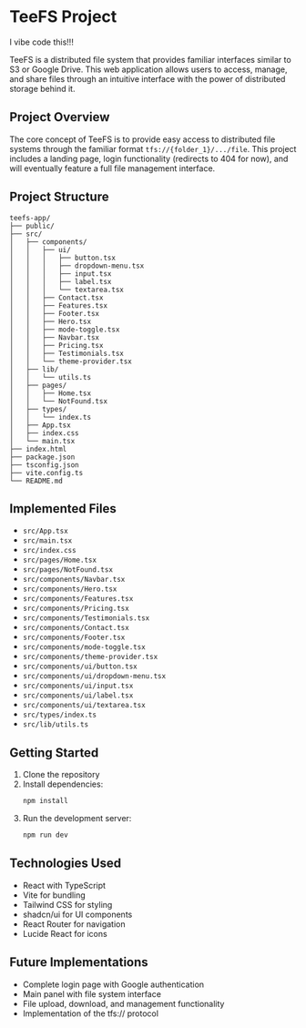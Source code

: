 # TeeFS Project

I vibe code this!!!

TeeFS is a distributed file system that provides familiar interfaces similar to S3 or Google Drive. This web application allows users to access, manage, and share files through an intuitive interface with the power of distributed storage behind it.

## Project Overview

The core concept of TeeFS is to provide easy access to distributed file systems through the familiar format `tfs://{folder_1}/.../file`. This project includes a landing page, login functionality (redirects to 404 for now), and will eventually feature a full file management interface.

## Project Structure

```
teefs-app/
├── public/
├── src/
│   ├── components/
│   │   ├── ui/
│   │   │   ├── button.tsx
│   │   │   ├── dropdown-menu.tsx
│   │   │   ├── input.tsx
│   │   │   ├── label.tsx
│   │   │   └── textarea.tsx
│   │   ├── Contact.tsx
│   │   ├── Features.tsx
│   │   ├── Footer.tsx
│   │   ├── Hero.tsx
│   │   ├── mode-toggle.tsx
│   │   ├── Navbar.tsx
│   │   ├── Pricing.tsx
│   │   ├── Testimonials.tsx
│   │   └── theme-provider.tsx
│   ├── lib/
│   │   └── utils.ts
│   ├── pages/
│   │   ├── Home.tsx
│   │   └── NotFound.tsx
│   ├── types/
│   │   └── index.ts
│   ├── App.tsx
│   ├── index.css
│   └── main.tsx
├── index.html
├── package.json
├── tsconfig.json
├── vite.config.ts
└── README.md
```

## Implemented Files
- `src/App.tsx`
- `src/main.tsx`
- `src/index.css`
- `src/pages/Home.tsx`
- `src/pages/NotFound.tsx`
- `src/components/Navbar.tsx`
- `src/components/Hero.tsx`
- `src/components/Features.tsx`
- `src/components/Pricing.tsx`
- `src/components/Testimonials.tsx`
- `src/components/Contact.tsx`
- `src/components/Footer.tsx`
- `src/components/mode-toggle.tsx`
- `src/components/theme-provider.tsx`
- `src/components/ui/button.tsx`
- `src/components/ui/dropdown-menu.tsx`
- `src/components/ui/input.tsx`
- `src/components/ui/label.tsx`
- `src/components/ui/textarea.tsx`
- `src/types/index.ts`
- `src/lib/utils.ts`

## Getting Started

1. Clone the repository
2. Install dependencies:
   ```bash
   npm install
   ```
3. Run the development server:
   ```bash
   npm run dev
   ```

## Technologies Used

- React with TypeScript
- Vite for bundling
- Tailwind CSS for styling
- shadcn/ui for UI components
- React Router for navigation
- Lucide React for icons

## Future Implementations

- Complete login page with Google authentication
- Main panel with file system interface
- File upload, download, and management functionality
- Implementation of the tfs:// protocol